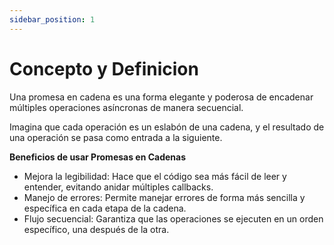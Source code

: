 ```yaml
---
sidebar_position: 1
---
```


# Concepto y Definicion 

Una promesa en cadena es una forma elegante y poderosa de encadenar múltiples operaciones asíncronas de manera secuencial. 

Imagina que cada operación es un eslabón de una cadena, y el resultado de una operación se pasa como entrada a la siguiente.

**Beneficios de usar Promesas en Cadenas**
- Mejora la legibilidad: Hace que el código sea más fácil de leer y entender, evitando anidar múltiples callbacks.
- Manejo de errores: Permite manejar errores de forma más sencilla y específica en cada etapa de la cadena.
- Flujo secuencial: Garantiza que las operaciones se ejecuten en un orden específico, una después de la otra.